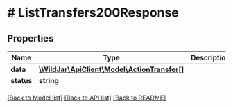 # # ListTransfers200Response

## Properties

Name | Type | Description | Notes
------------ | ------------- | ------------- | -------------
**data** | [**\WildJar\ApiClient\Model\ActionTransfer[]**](ActionTransfer.md) |  | [optional]
**status** | **string** |  | [optional]

[[Back to Model list]](../../README.md#models) [[Back to API list]](../../README.md#endpoints) [[Back to README]](../../README.md)

